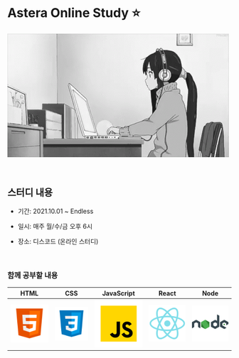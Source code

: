 # Astera Online Study ⭐️

![Astera Online Study](./images/study.gif)

<br>

## 스터디 내용

- 기간: 2021.10.01 ~ Endless

- 일시: 매주 월/수/금 오후 6시

- 장소: 디스코드 (온라인 스터디)

<br>

### 함께 공부할 내용

|  HTML   |  CSS   |  JavaScript   |  React   |  Node   |
| :-----: | :----: | :-----------: | :------: | :-----: |
| ![HTML] | ![CSS] | ![JavaScript] | ![React] | ![Node] |

<!-- References -->

[html]: ./images/html.svg
[css]: ./images/css.svg
[javascript]: ./images/javascript.svg
[react]: ./images/react.svg
[node]: ./images/node.svg
